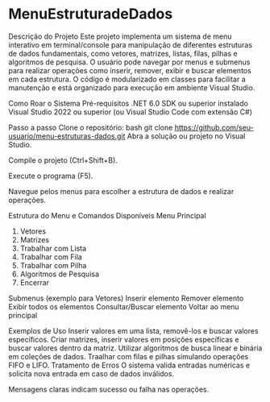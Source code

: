 # MenuEstruturadeDados
Descrição do Projeto
Este projeto implementa um sistema de menu interativo em terminal/console para manipulação de diferentes estruturas de dados fundamentais, como vetores, matrizes, listas, filas, pilhas e algoritmos de pesquisa.
O usuário pode navegar por menus e submenus para realizar operações como inserir, remover, exibir e buscar elementos em cada estrutura.
O código é modularizado em classes para facilitar a manutenção e está organizado para execução em ambiente Visual Studio.

Como Roar o Sistema
Pré-requisitos
.NET 6.0 SDK ou superior instalado
Visual Studio 2022 ou superior (ou Visual Studio Code com extensão C#)

Passo a passo
Clone o repositório:
bash
git clone https://github.com/seu-usuario/menu-estruturas-dados.git
Abra a solução ou projeto no Visual Studio.

Compile o projeto (Ctrl+Shift+B).

Execute o programa (F5).

Navegue pelos menus para escolher a estrutura de dados e realizar operações.

Estrutura do Menu e Comandos Disponíveis
Menu Principal
1. Vetores
2. Matrizes
3. Trabalhar com Lista
4. Trabalhar com Fila
5. Trabalhar com Pilha
6. Algoritmos de Pesquisa
0. Encerrar

Submenus (exemplo para Vetores)
Inserir elemento
Remover elemento
Exibir todos os elementos
Consultar/Buscar elemento
Voltar ao menu principal

Exemplos de Uso
Inserir valores em uma lista, removê-los e buscar valores específicos.
Criar matrizes, inserir valores em posições específicas e buscar valores dentro da matriz.
Utilizar algoritmos de busca linear e binária em coleções de dados.
Traalhar com filas e pilhas simulando operações FIFO e LIFO.
Tratamento de Erros
O sistema valida entradas numéricas e solicita nova entrada em caso de dados inválidos.

Mensagens claras indicam sucesso ou falha nas operações.
